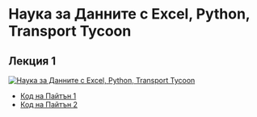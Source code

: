 # Наука за Данните с Excel, Python, Transport Tycoon

## Лекция 1

[![Наука за Данните с Excel, Python, Transport Tycoon](https://img.youtube.com/vi/na312w2mbPE/0.jpg)](https://www.youtube.com/watch?v=na312w2mbPE)

* [Код на Пайтън 1](01_1.py)
* [Код на Пайтън 2](01_2.py)